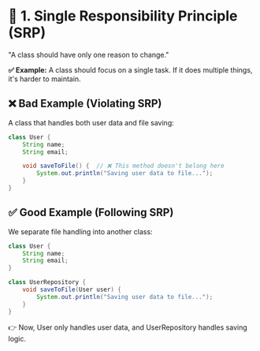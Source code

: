 # 📌 1. Single Responsibility Principle (SRP)
"A class should have only one reason to change."

**✅ Example:** A class should focus on a single task. If it does multiple things, it's harder to maintain.

## ❌ Bad Example (Violating SRP)
A class that handles both user data and file saving:

``` java
class User {
    String name;
    String email;

    void saveToFile() {  // ❌ This method doesn't belong here
        System.out.println("Saving user data to file...");
    }
}

````
## ✅ Good Example (Following SRP)
We separate file handling into another class:
``` java
class User {
    String name;
    String email;
}

class UserRepository {
    void saveToFile(User user) {
        System.out.println("Saving user data to file...");
    }
}


```
👉 Now, User only handles user data, and UserRepository handles saving logic.

